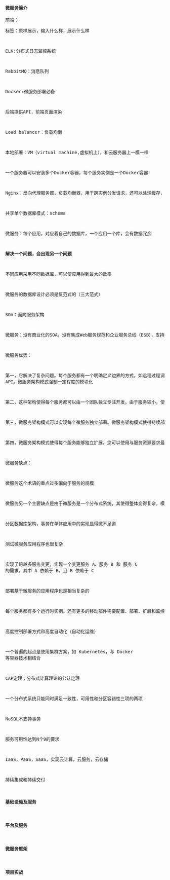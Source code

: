 #### 微服务简介

前端：<pre>标签：原样展示，输入什么样，展示什么样

ELK:分布式日志监控系统

RabbitMQ：消息队列

Docker:微服务部署必备

后端提供API，前端页面渲染

Load balancer：负载均衡

本地部署：VM（virtual machine,虚拟机上），和云服务器上一模一样

一个服务器可以安装多个Docker容器，每个服务实例是一个Docker容器

Nginx：反向代理服务器，负载均衡器，用于跨实例分发请求，还可以处理缓存，访问控制，API度量，监控

共享单个数据库模式：schema

微服务：每个应用，对应着自己的数据库，一个应用一个库，会有数据冗余

**解决一个问题，会出现另一个问题**

不同应用采用不同数据库，可以使应用得到最大的效率

微服务的数据库设计必须是反范式的（三大范式）



SOA：面向服务架构

微服务：没有商业化的SOA，没有集成Web服务规范和企业服务总线（ESB），支持更简单，轻量级的协议，如REST



微服务优势：

第一，它解决了复杂问题。每个服务都有一个明确定义边界的方式，如远程过程调用（RPC）驱动或消息驱动 API。微服务架构模式强制一定程度的模块化

第二，这种架构使得每个服务都可以由一个团队独立专注开发。由于服务较小，使用当前技术重写旧服务将变得更加可行。当编写一个新服务时，他们可以选择当前的技术。

第三，微服务架构模式可以实现每个微服务独立部署。微服务架构模式使得持续部署成为可能。

第四，微服务架构模式使得每个服务能够独立扩展。您可以使用与服务资源要求最匹配的硬件。

微服务缺点：

微服务这个术语的重点过多偏向于服务的规模

微服务另一个主要缺点是由于微服务是一个分布式系统，其使得整体变得复杂。模块间通过语言级方法/过程调用相互调用，这比单体应用要复杂得多

分区数据库架构，事务在单体应用中的实现显得微不足道

测试微服务应用程序也很复杂

实现了跨越多服务变更，实现一个变更服务 A、服务 B 和 服务 C 的需求，其中 A 依赖于 B，且 B 依赖于 C

部署基于微服务的应用程序也是相当复杂的

每个服务都有多个运行时实例。还有更多的移动部件需要配置、部署、扩展和监控，您还需要实现服务发现机制

高度控制部署方式和高度自动化（自动化运维）

一个普遍的起点是使用集群方案，如 Kubernetes，与 Docker 等容器技术相结合



CAP定理：分布式计算理论的公认定理

一个分布式系统只能同时满足一致性，可用性和分区容错性三项的两项

NoSQL不支持事务



服务可用性达到N个9的要求   

IaaS，PaaS，SaaS，实现云计算，云服务，云存储

持续集成和持续交付

#### 基础设施及服务

#### 平台及服务

#### 微服务框架

#### 项目实战

​	

